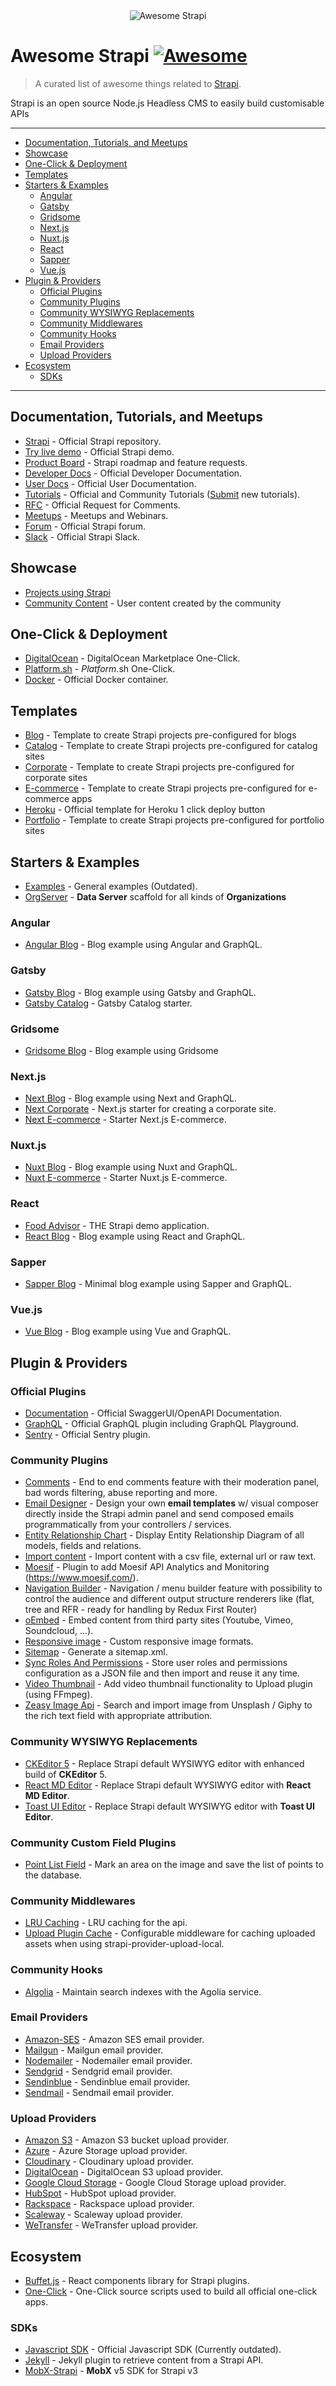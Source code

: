 <div align="center">
  <div>
    <img src="media/awesome-strapi-logo.png" alt="Awesome Strapi">
  </div>
</div>

# Awesome Strapi [![Awesome](https://cdn.rawgit.com/sindresorhus/awesome/d7305f38d29fed78fa85652e3a63e154dd8e8829/media/badge.svg)](https://github.com/sindresorhus/awesome)

> A curated list of awesome things related to [Strapi](https://github.com/strapi/strapi).

Strapi is an open source Node.js Headless CMS to easily build customisable APIs

---

<!-- vscode-markdown-toc -->

- [Documentation, Tutorials, and Meetups](#DocumentationTutorialsandMeetups)
- [Showcase](#Showcase)
- [One-Click & Deployment](#One-ClickDeployment)
- [ Templates](#Templates)
- [Starters & Examples](#StartersExamples)
  - [Angular](#Angular)
  - [Gatsby](#Gatsby)
  - [Gridsome](#Gridsome)
  - [Next.js](#Next.js)
  - [Nuxt.js](#Nuxt.js)
  - [React](#React)
  - [Sapper](#Sapper)
  - [Vue.js](#Vue.js)
- [Plugin & Providers](#PluginProviders)
  - [Official Plugins](#OfficialPlugins)
  - [Community Plugins](#CommunityPlugins)
  - [Community WYSIWYG Replacements](#CommunityWYSIWYGReplacements)
  - [Community Middlewares](#CommunityMiddlewares)
  - [Community Hooks](#CommunityHooks)
  - [Email Providers](#EmailProviders)
  - [Upload Providers](#UploadProviders)
- [Ecosystem](#Ecosystem)
  - [SDKs](#SDKs)

<!-- vscode-markdown-toc-config
	numbering=false
	autoSave=true
	/vscode-markdown-toc-config -->
<!-- /vscode-markdown-toc -->

---

## <a name='DocumentationTutorialsandMeetups'></a>Documentation, Tutorials, and Meetups

- [Strapi](https://github.com/strapi/strapi) - Official Strapi repository.
- [Try live demo](https://strapi.io/demo) - Official Strapi demo.
- [Product Board](https://portal.productboard.com/strapi/) - Strapi roadmap and feature requests.
- [Developer Docs](https://strapi.io/documentation/developer-docs/latest/getting-started/introduction.html) - Official Developer Documentation.
- [User Docs](https://strapi.io/documentation/user-docs/latest/getting-started/introduction.html) - Official User Documentation.
- [Tutorials](https://strapi.io/tutorials) - Official and Community Tutorials ([Submit](https://github.com/strapi/strapi-tutorials) new tutorials).
- [RFC](https://github.com/strapi/rfcs) - Official Request for Comments.
- [Meetups](https://github.com/strapi/strapi-meetups) - Meetups and Webinars.
- [Forum](https://forum.strapi.io) - Official Strapi forum.
- [Slack](http://slack.strapi.io/) - Official Strapi Slack.

## <a name='Showcase'></a>Showcase

- [Projects using Strapi](https://strapi.io/showcase)
- [Community Content](https://github.com/strapi/community-content) - User content created by the community

## <a name='One-ClickDeployment'></a>One-Click & Deployment

- [DigitalOcean](https://marketplace.digitalocean.com/apps/strapi) - DigitalOcean Marketplace One-Click.
- [Platform.sh](https://console.platform.sh/projects/create-project?template=https://raw.githubusercontent.com/platformsh/template-builder/master/templates/strapi/.platform.template.yaml&utm_content=strapi&utm_source=github&utm_medium=button&utm_campaign=deploy_on_platform) - _Platform_.sh One-Click.
- [Docker](https://github.com/strapi/strapi-docker) - Official Docker container.

## <a name='Templates'></a> Templates

- [Blog](https://github.com/strapi/strapi-template-blog) - Template to create Strapi projects pre-configured for blogs
- [Catalog](https://github.com/strapi/strapi-template-catalog) - Template to create Strapi projects pre-configured for catalog sites
- [Corporate](https://github.com/strapi/strapi-template-corporate) - Template to create Strapi projects pre-configured for corporate sites
- [E-commerce](https://github.com/strapi/strapi-template-ecommerce) - Template to create Strapi projects pre-configured for e-commerce apps
- [Heroku](https://github.com/strapi/strapi-heroku-template) - Official template for Heroku 1 click deploy button
- [Portfolio](https://github.com/strapi/strapi-template-portfolio) - Template to create Strapi projects pre-configured for portfolio sites

## <a name='StartersExamples'></a>Starters & Examples

- [Examples](https://github.com/strapi/strapi-examples) - General examples (Outdated).
- [OrgServer](https://github.com/kaiyuanshe/OrgServer) - **Data Server** scaffold for all kinds of **Organizations**

### <a name='Angular'></a>Angular

- [Angular Blog](https://github.com/strapi/strapi-starter-angular-blog) - Blog example using Angular and GraphQL.

### <a name='Gatsby'></a>Gatsby

- [Gatsby Blog](https://github.com/strapi/strapi-starter-gatsby-blog) - Blog example using Gatsby and GraphQL.
- [Gatsby Catalog](https://github.com/strapi/strapi-starter-gatsby-catalog) - Gatsby Catalog starter.

### <a name='Gridsome'></a>Gridsome

- [Gridsome Blog](https://github.com/strapi/strapi-starter-gridsome-blog) - Blog example using Gridsome

### <a name='Next.js'></a>Next.js

- [Next Blog](https://github.com/strapi/strapi-starter-next-blog) - Blog example using Next and GraphQL.
- [Next Corporate](https://github.com/strapi/strapi-starter-next-corporate) - Next.js starter for creating a corporate site.
- [Next E-commerce](https://github.com/strapi/strapi-starter-next-ecommerce) - Starter Next.js E-commerce.

### <a name='Nuxt.js'></a>Nuxt.js

- [Nuxt Blog](https://github.com/strapi/strapi-starter-nuxt-blog) - Blog example using Nuxt and GraphQL.
- [Nuxt E-commerce](https://github.com/strapi/strapi-starter-nuxt-e-commerce) - Starter Nuxt.js E-commerce.

### <a name='React'></a>React

- [Food Advisor](https://github.com/strapi/foodadvisor) - THE Strapi demo application.
- [React Blog](https://github.com/strapi/strapi-starter-react-blog) - Blog example using React and GraphQL.

### <a name='Sapper'></a>Sapper

- [Sapper Blog](https://github.com/malgamves/strapi-starter-minimal-sapper-blog) - Minimal blog example using Sapper and GraphQL.

### <a name='Vue.js'></a>Vue.js

- [Vue Blog](https://github.com/strapi/strapi-starter-vue-blog) - Blog example using Vue and GraphQL.

## <a name='PluginProviders'></a>Plugin & Providers

### <a name='OfficialPlugins'></a>Official Plugins

- [Documentation](https://github.com/strapi/strapi/tree/master/packages/strapi-plugin-documentation) - Official SwaggerUI/OpenAPI Documentation.
- [GraphQL](https://github.com/strapi/strapi/tree/master/packages/strapi-plugin-graphql) - Official GraphQL plugin including GraphQL Playground.
- [Sentry](https://github.com/strapi/strapi/tree/master/packages/strapi-plugin-sentry) - Official Sentry plugin.

### <a name='CommunityPlugins'></a>Community Plugins

- [Comments](https://github.com/VirtusLab/strapi-plugin-comments) - End to end comments feature with their moderation panel, bad words filtering, abuse reporting and more.
- [Email Designer](https://github.com/alexzaganelli/strapi-plugin-email-designer) - Design your own **email templates** w/ visual composer directly inside the Strapi admin panel and send composed emails programmatically from your controllers / services.
- [Entity Relationship Chart](https://github.com/node-vision/strapi-plugin-entity-relationship-chart) - Display Entity Relationship Diagram of all models, fields and relations.
- [Import content](https://github.com/pouyamiralayi/strapi-import-content-plugin-tutorial) - Import content with a csv file, external url or raw text.
- [Moesif](https://github.com/bglidwell/strapi-plugin-moesif) - Plugin to add Moesif API Analytics and Monitoring (https://www.moesif.com/).
- [Navigation Builder](https://github.com/VirtusLab/strapi-plugin-navigation) - Navigation / menu builder feature with possibility to control the audience and different output structure renderers like (flat, tree and RFR - ready for handling by Redux First Router)
- [oEmbed](https://github.com/nicolashmln/strapi-plugin-oembed) - Embed content from third party sites (Youtube, Vimeo, Soundcloud, ...).
- [Responsive image](https://github.com/nicolashmln/strapi-plugin-responsive-image) - Custom responsive image formats.
- [Sitemap](https://github.com/boazpoolman/strapi-plugin-sitemap) - Generate a sitemap.xml.
- [Sync Roles And Permissions](https://github.com/alan2207/strapi-plugin-sync-roles-permissions) - Store user roles and permissions configuration as a JSON file and then import and reuse it any time.
- [Video Thumbnail](https://github.com/darron1217/strapi-plugin-video-thumbnail) - Add video thumbnail functionality to Upload plugin (using FFmpeg).
- [Zeasy Image Api](https://github.com/kwinyyyc/strapi-plugin-zeasy-image-api) - Search and import image from Unsplash / Giphy to the rich text field with appropriate attribution.

### <a name='CommunityWYSIWYGReplacements'></a>Community WYSIWYG Replacements

- [CKEditor 5](https://github.com/Roslovets-Inc/strapi-plugin-ckeditor5) - Replace Strapi default WYSIWYG editor with enhanced build of **CKEditor** 5.
- [React MD Editor](https://github.com/kwinyyyc/strapi-plugin-wysiwsg-react-md-editor) - Replace Strapi default WYSIWYG editor with **React MD Editor**.
- [Toast UI Editor](https://github.com/fagbokforlaget/strapi-plugin-wysiwyg-toastui) - Replace Strapi default WYSIWYG editor with **Toast UI Editor**.

### <a name='CommunityCustomFieldPlugins'></a>Community Custom Field Plugins

- [Point List Field](https://github.com/akcyp/strapi-plugin-point-list) - Mark an area on the image and save the list of points to the database.

### <a name='CommunityMiddlewares'></a>Community Middlewares

- [LRU Caching](https://github.com/patrixr/strapi-middleware-cache) - LRU caching for the api.
- [Upload Plugin Cache](https://github.com/alexkainzinger/strapi-middleware-upload-plugin-cache) - Configurable middleware for caching uploaded assets when using strapi-provider-upload-local.

### <a name='CommunityHooks'></a>Community Hooks

- [Algolia](https://github.com/MattieBelt/strapi-hook-algolia) - Maintain search indexes with the Agolia service.

### <a name='EmailProviders'></a>Email Providers

- [Amazon-SES](https://github.com/strapi/strapi/tree/master/packages/strapi-provider-email-amazon-ses) - Amazon SES email provider.
- [Mailgun](https://github.com/strapi/strapi/tree/master/packages/strapi-provider-email-mailgun) - Mailgun email provider.
- [Nodemailer](https://github.com/strapi/strapi/tree/master/packages/strapi-provider-email-nodemailer) - Nodemailer email provider.
- [Sendgrid](https://github.com/strapi/strapi/tree/master/packages/strapi-provider-email-sendgrid) - Sendgrid email provider.
- [Sendinblue](https://github.com/eddybordi/strapi-provider-email-sendinblue) - Sendinblue email provider.
- [Sendmail](https://github.com/strapi/strapi/tree/master/packages/strapi-provider-email-sendmail) - Sendmail email provider.

### <a name='UploadProviders'></a>Upload Providers

- [Amazon S3](https://github.com/strapi/strapi/tree/master/packages/strapi-provider-upload-aws-s3) - Amazon S3 bucket upload provider.
- [Azure](https://github.com/jakeFeldman/strapi-provider-upload-azure-storage) - Azure Storage upload provider.
- [Cloudinary](https://github.com/strapi/strapi/tree/master/packages/strapi-provider-upload-cloudinary) - Cloudinary upload provider.
- [DigitalOcean](https://github.com/shorwood/strapi-provider-upload-do) - DigitalOcean S3 upload provider.
- [Google Cloud Storage](https://github.com/Lith/strapi-provider-upload-google-cloud-storage) - Google Cloud Storage upload provider.
- [HubSpot](https://github.com/gkemp94/strapi-provider-upload-hubspot) - HubSpot upload provider.
- [Rackspace](https://github.com/strapi/strapi/tree/master/packages/strapi-provider-upload-rackspace) - Rackspace upload provider.
- [Scaleway](https://github.com/Sqveeze/strapi-provider-upload-scaleway) - Scaleway upload provider.
- [WeTransfer](https://github.com/zeybek/strapi-provider-upload-wt) - WeTransfer upload provider.

## <a name='Ecosystem'></a>Ecosystem

- [Buffet.js](https://github.com/strapi/buffet) - React components library for Strapi plugins.
- [One-Click](https://github.com/strapi/one-click-deploy) - One-Click source scripts used to build all official one-click apps.

### <a name='SDKs'></a>SDKs

- [Javascript SDK](https://github.com/strapi/strapi-sdk-javascript) - Official Javascript SDK (Currently outdated).
- [Jekyll](https://github.com/strapi/jekyll-strapi) - Jekyll plugin to retrieve content from a Strapi API.
- [MobX-Strapi](https://github.com/EasyWebApp/MobX-Strapi) - **MobX** v5 SDK for Strapi v3
